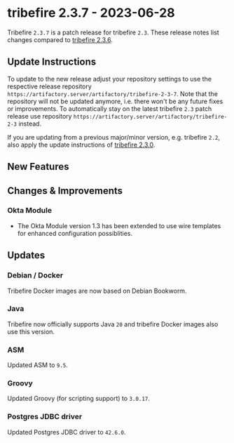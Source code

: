 # tribefire 2.3.7 - 2023-06-28
Tribefire `2.3.7` is a patch release for tribefire `2.3`. These release notes list changes compared to [tribefire 2.3.6](release_tribefire-2.3.6.html).

## Update Instructions
To update to the new release adjust your repository settings to use the respective release repository `https://artifactory.server/artifactory/tribefire-2-3-7`. Note that the repository will not be updated anymore, i.e. there won't be any future fixes or improvements. To automatically stay on the latest tribefire `2.3` patch release use repository `https://artifactory.server/artifactory/tribefire-2-3` instead.

If you are updating from a previous major/minor version, e.g. tribefire `2.2`, also apply the update instructions of [tribefire 2.3.0](release_tribefire-2.3.0.html).

## New Features

## Changes & Improvements

### Okta Module

* The Okta Module version 1.3 has been extended to use wire templates for enhanced configuration possiblities.

## Updates

### Debian / Docker
Tribefire Docker images are now based on Debian Bookworm.

### Java
Tribefire now officially supports Java `20` and tribefire Docker images also use this version.

### ASM
Updated ASM to `9.5`.

### Groovy
Updated Groovy (for scripting support) to `3.0.17`.

### Postgres JDBC driver
Updated Postgres JDBC driver to `42.6.0`.